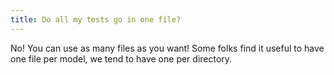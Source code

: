 ```yaml
---
title: Do all my tests go in one file?
---
```

No! You can use as many files as you want! Some folks find it useful to have
one file per model, we tend to have one per directory.

